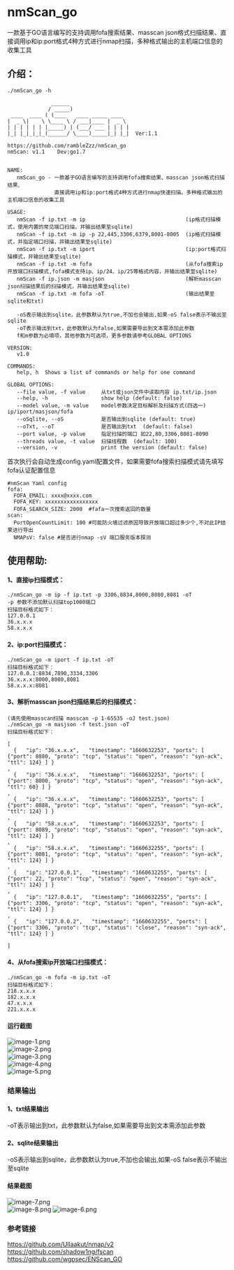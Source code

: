 # nmScan_go
一款基于GO语言编写的支持调用fofa搜索结果、masscan json格式扫描结果、直接调用ip和ip:port格式4种方式进行nmap扫描，多种格式输出的主机端口信息的收集工具

## 介绍：
```
./nmScan_go -h

              ______
             / _____)
 ____  ____ ( (____   ____ _____ ____
|  _ \|    \ \____ \ / ___|____ |  _ \
| | | | | | |_____) | (___/ ___ | | | |
|_| |_|_|_|_(______/ \____)_____|_| |_|  Ver:1.1

https://github.com/rambleZzz/nmScan_go
nmScan: v1.1	Dev:go1.7


NAME:
   nmScan_go - 一款基于GO语言编写的支持调用fofa搜索结果、masscan json格式扫描结果、
               直接调用ip和ip:port格式4种方式进行nmap快速扫描，多种格式输出的主机端口信息的收集工具

USAGE:
   nmScan -f ip.txt -m ip                                (ip格式扫描模式，使用内置的常见端口扫描，并输出结果至sqlite)
   nmScan -f ip.txt -m ip -p 22,445,3306,6379,8001-8005  (ip格式扫描模式，并指定端口扫描，并输出结果至sqlite)
   nmScan -f ip.txt -m iport                             (ip:port格式扫描模式，并输出结果至sqlite)
   nmScan -f ip.txt -m fofa                              (从fofa搜索ip开放端口扫描模式,fofa模式支持ip、ip/24、ip/25等格式内容，并输出结果至sqlite)
   nmScan -f ip.json -m masjson                          (解析masscan json扫描结果后的扫描模式，并输出结果至sqlite)
   nmScan -f ip.txt -m fofa -oT                          (输出结果至sqlite和txt)

   -oS表示输出到sqlite，此参数默认为true,不加也会输出,如果-oS false表示不输出至sqlite
   -oT表示输出到txt，此参数默认为false,如果需要导出到文本需添加此参数
   f和m参数为必填项，其他参数为可选项，更多参数请参考GLOBAL OPTIONS

VERSION:
   v1.0

COMMANDS:
   help, h  Shows a list of commands or help for one command

GLOBAL OPTIONS:
   --file value, -f value     从txt或json文件中读取内容 ip.txt/ip.json
   --help, -h                 show help (default: false)
   --model value, -m value    model参数决定目标解析及扫描方式(四选一) ip/iport/masjson/fofa
   --oSqlite, --oS            是否输出到sqlite (default: true)
   --oTxt, --oT               是否输出到txt  (default: false)
   --port value, -p value     指定扫描的端口 如22,80,3306,8081-8090
   --threads value, -t value  扫描线程数  (default: 100)
   --version, -v              print the version (default: false)

```  
首次执行会自动生成config.yaml配置文件，如果需要fofa搜索扫描模式请先填写fofa认证配置信息

```
#nmScan Yaml config
fofa:
  FOFA_EMAIL: xxxx@xxxx.com
  FOFA_KEY: xxxxxxxxxxxxxxxxx
  FOFA_SEARCH_SIZE: 2000  #fafa一次搜索返回的数量
scan:
  PortOpenCountLimit: 100 #可能防火墙过滤原因导致开放端口超过多少个,不对此IP结果进行导出
  NMAPsV: false #是否进行nmap -sV 端口服务版本探测
 ``` 

## 使用帮助:
#### 1、直接ip扫描模式：  
```
./nmScan_go -m ip -f ip.txt -p 3306,8834,8000,8080,8081 -oT
-p 参数不添加默认扫描top1000端口  
扫描目标格式如下：  
127.0.0.1  
36.x.x.x  
58.x.x.x
```
#### 2、ip:port扫描模式：
````
./nmScan_go -m iport -f ip.txt -oT
扫描目标格式如下：
127.0.0.1:8834,7890,3334,3306
36.x.x.x:8000,8080,8081
58.x.x.x:8081
````
#### 3、解析masscan json扫描结果后的扫描模式：
```
(请先使用masscan扫描 masscan -p 1-65535 -oJ test.json)
./nmScan_go -m masjson -f test.json -oT
扫描目标格式如下：

[
  {   "ip": "36.x.x.x",   "timestamp": "1660632253", "ports": [ {"port": 8080, "proto": "tcp", "status": "open", "reason": "syn-ack", "ttl": 124} ] }
,
  {   "ip": "36.x.x.x",   "timestamp": "1660632253", "ports": [ {"port": 8000, "proto": "tcp", "status": "open", "reason": "syn-ack", "ttl": 60} ] }
,
  {   "ip": "36.x.x.x",   "timestamp": "1660632253", "ports": [ {"port": 8088, "proto": "tcp", "status": "open", "reason": "syn-ack", "ttl": 124} ] }
,
  {   "ip": "58.x.x.x",   "timestamp": "1660632253", "ports": [ {"port": 8089, "proto": "tcp", "status": "open", "reason": "syn-ack", "ttl": 124} ] }
,
  {   "ip": "58.x.x.x",   "timestamp": "1660632255", "ports": [ {"port": 8081, "proto": "tcp", "status": "open", "reason": "syn-ack", "ttl": 124} ] }
,
  {   "ip": "127.0.0.1",   "timestamp": "1660632255", "ports": [ {"port": 22, "proto": "tcp", "status": "open", "reason": "syn-ack", "ttl": 124} ] }
,
  {   "ip": "127.0.0.1",   "timestamp": "1660632255", "ports": [ {"port": 3306, "proto": "tcp", "status": "open", "reason": "syn-ack", "ttl": 124} ] }
,
  {   "ip": "127.0.0.2",   "timestamp": "1660632255", "ports": [ {"port": 3306, "proto": "tcp", "status": "close", "reason": "syn-ack", "ttl": 124} ] }

]
```
#### 4、从fofa搜索ip开放端口扫描模式：
````
./nmScan_go -m fofa -m ip.txt -oT
扫描目标格式如下：
218.x.x.x
182.x.x.x
47.x.x.x
221.x.x.x
````
#### 运行截图
![image-1.png](https://github.com/rambleZzz/nmScan_go/blob/main/README/image-1.png)  
![image-2.png](https://github.com/rambleZzz/nmScan_go/blob/main/README/image-2.png)   
![image-3.png](https://github.com/rambleZzz/nmScan_go/blob/main/README/image-3.png)  
![image-4.png](https://github.com/rambleZzz/nmScan_go/blob/main/README/image-4.png)  
![image-5.png](https://github.com/rambleZzz/nmScan_go/blob/main/README/image-5.png)    
### 结果输出
#### 1、txt结果输出
-oT表示输出到txt，此参数默认为false,如果需要导出到文本需添加此参数
#### 2、sqlite结果输出
 -oS表示输出到sqlite，此参数默认为true,不加也会输出,如果-oS false表示不输出至sqlite
#### 结果截图
![image-7.png](https://github.com/rambleZzz/nmScan_go/blob/main/README/image-7.png)   
![image-8.png](https://github.com/rambleZzz/nmScan_go/blob/main/README/image-8.png) 
![image-6.png](https://github.com/rambleZzz/nmScan_go/blob/main/README/image-6.png)

### 参考链接 
https://github.com/Ullaakut/nmap/v2  
https://github.com/shadow1ng/fscan    
https://github.com/wgpsec/ENScan_GO
